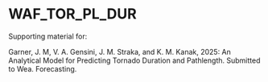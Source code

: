 # WAF_TOR_PL_DUR

Supporting material for:

Garner, J. M, V. A. Gensini, J. M. Straka, and K. M. Kanak, 2025: An Analytical Model for Predicting Tornado Duration and Pathlength. Submitted to Wea. Forecasting. 
